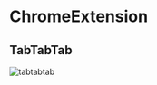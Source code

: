 # ChromeExtension

## TabTabTab
![tabtabtab](https://user-images.githubusercontent.com/44517313/76705043-6f2c2580-6720-11ea-9a11-bcdd9734e52b.png)